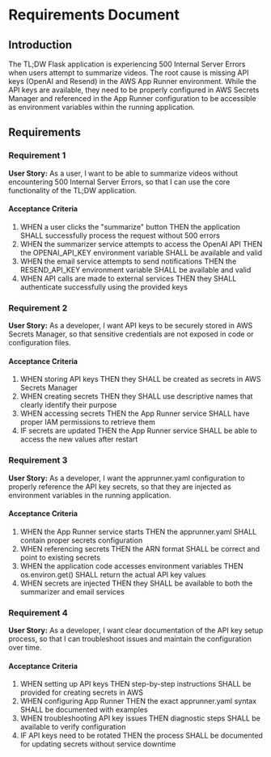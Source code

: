# Requirements Document

## Introduction

The TL;DW Flask application is experiencing 500 Internal Server Errors when users attempt to summarize videos. The root cause is missing API keys (OpenAI and Resend) in the AWS App Runner environment. While the API keys are available, they need to be properly configured in AWS Secrets Manager and referenced in the App Runner configuration to be accessible as environment variables within the running application.

## Requirements

### Requirement 1

**User Story:** As a user, I want to be able to summarize videos without encountering 500 Internal Server Errors, so that I can use the core functionality of the TL;DW application.

#### Acceptance Criteria

1. WHEN a user clicks the "summarize" button THEN the application SHALL successfully process the request without 500 errors
2. WHEN the summarizer service attempts to access the OpenAI API THEN the OPENAI_API_KEY environment variable SHALL be available and valid
3. WHEN the email service attempts to send notifications THEN the RESEND_API_KEY environment variable SHALL be available and valid
4. WHEN API calls are made to external services THEN they SHALL authenticate successfully using the provided keys

### Requirement 2

**User Story:** As a developer, I want API keys to be securely stored in AWS Secrets Manager, so that sensitive credentials are not exposed in code or configuration files.

#### Acceptance Criteria

1. WHEN storing API keys THEN they SHALL be created as secrets in AWS Secrets Manager
2. WHEN creating secrets THEN they SHALL use descriptive names that clearly identify their purpose
3. WHEN accessing secrets THEN the App Runner service SHALL have proper IAM permissions to retrieve them
4. IF secrets are updated THEN the App Runner service SHALL be able to access the new values after restart

### Requirement 3

**User Story:** As a developer, I want the apprunner.yaml configuration to properly reference the API key secrets, so that they are injected as environment variables in the running application.

#### Acceptance Criteria

1. WHEN the App Runner service starts THEN the apprunner.yaml SHALL contain proper secrets configuration
2. WHEN referencing secrets THEN the ARN format SHALL be correct and point to existing secrets
3. WHEN the application code accesses environment variables THEN os.environ.get() SHALL return the actual API key values
4. WHEN secrets are injected THEN they SHALL be available to both the summarizer and email services

### Requirement 4

**User Story:** As a developer, I want clear documentation of the API key setup process, so that I can troubleshoot issues and maintain the configuration over time.

#### Acceptance Criteria

1. WHEN setting up API keys THEN step-by-step instructions SHALL be provided for creating secrets in AWS
2. WHEN configuring App Runner THEN the exact apprunner.yaml syntax SHALL be documented with examples
3. WHEN troubleshooting API key issues THEN diagnostic steps SHALL be available to verify configuration
4. IF API keys need to be rotated THEN the process SHALL be documented for updating secrets without service downtime